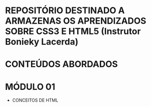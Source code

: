 # REPOSITÓRIO DESTINADO A ARMAZENAS OS APRENDIZADOS SOBRE CSS3 E HTML5 (Instrutor Bonieky Lacerda)

# CONTEÚDOS ABORDADOS

# MÓDULO 01 

* CONCEITOS DE HTML
